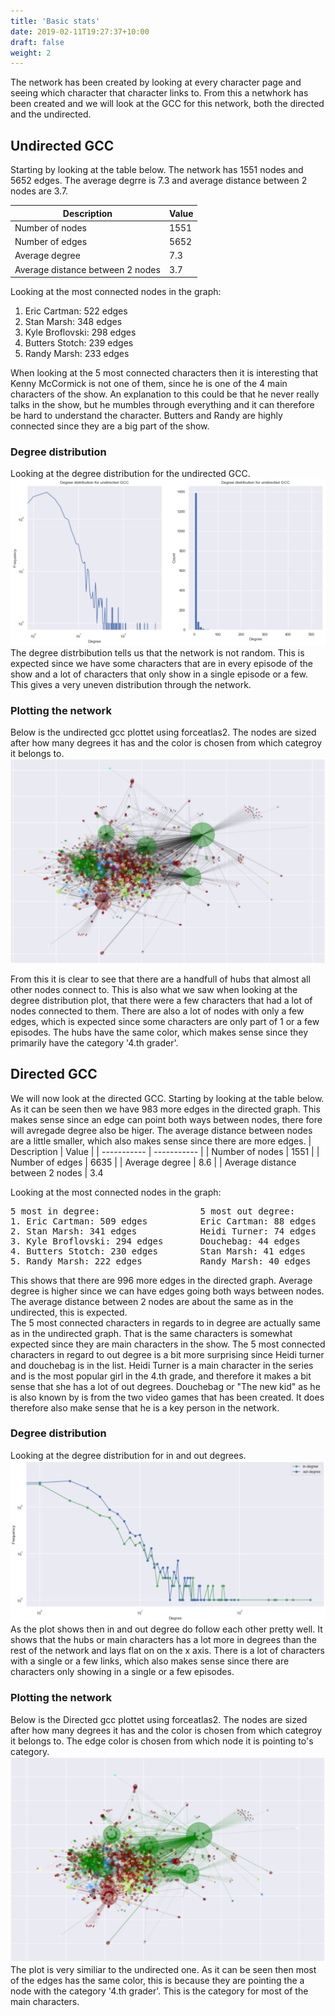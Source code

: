 ```yaml
---
title: 'Basic stats'
date: 2019-02-11T19:27:37+10:00
draft: false
weight: 2
---
```


The network has been created by looking at every character page and seeing which character that character links to. From this a netwhork has been created and we will look at the GCC for this network, both the directed and the undirected. 

## Undirected GCC
Starting by looking at the table below. The network has 1551 nodes and 5652 edges. The average degrre is 7.3 and average distance between 2 nodes are 3.7. 


| Description | Value |
| ----------- | ----------- |
| Number of nodes | 1551       |
| Number of edges  | 5652       |
| Average degree  | 7.3      |
| Average distance between 2 nodes  | 3.7      |

Looking at the most connected nodes in the graph:
1. Eric Cartman:    522 edges
2. Stan Marsh:      348 edges
3. Kyle Broflovski: 298 edges
4. Butters Stotch:  239 edges
5. Randy Marsh:     233 edges

When looking at the 5 most connected characters then it is interesting that Kenny McCormick is not one of them, since he is one of the 4 main characters of the show. An explanation to this could be that he never really talks in the show, but he mumbles through everything and it can therefore be hard to understand the character. Butters and Randy are highly connected since they are a big part of the show.

### Degree distribution
Looking at the degree distribution for the undirected GCC. 
!["degree distrubtion undirected gcc"](/images/UGCC-degree-distribution.png)
The degree distrbibution tells us that the network is not random. This is expected since we have some characters that are in every episode of the show and a lot of characters that only show in a single episode or a few. This gives a very uneven distribution through the network. 

### Plotting the network
Below is the undirected gcc plottet using forceatlas2. The nodes are sized after how many degrees it has and the color is chosen from which categroy it belongs to. 
!["undirected gcc"](/images/undirected-gcc.png)

From this it is clear to see that there are a handfull of hubs that almost all other nodes connect to. This is also what we saw when looking at the degree distribution plot, that there were a few characters that had a lot of nodes connected to them. There are also a lot of nodes with only a few edges, which is expected since some characters are only part of 1 or a few episodes. The hubs have the same color, which makes sense since they primarily have the category '4.th grader'.

## Directed GCC
We will now look at the directed GCC. Starting by looking at the table below. As it can be seen then we have 983 more edges in the directed graph. This makes sense since an edge can point both ways between nodes, there fore will avregade degree also be higer. The average distance between nodes are a little smaller, which also makes sense since there are more edges.
| Description | Value |
| ----------- | ----------- |
| Number of nodes | 1551       |
| Number of edges  | 6635       |
| Average degree  | 8.6     |
| Average distance between 2 nodes  | 3.4  

Looking at the most connected nodes in the graph:
<pre>
5 most in degree:                   5 most out degree:
1. Eric Cartman: 509 edges          Eric Cartman: 88 edges
2. Stan Marsh: 341 edges            Heidi Turner: 74 edges
3. Kyle Broflovski: 294 edges       Douchebag: 44 edges
4. Butters Stotch: 230 edges        Stan Marsh: 41 edges
5. Randy Marsh: 222 edges           Randy Marsh: 40 edges
</pre>
 
This shows that there are 996 more edges in the directed graph. Average degree is higher since we can have edges going both ways between nodes. The average distance between 2 nodes are about the same as in the undirected, this is expected.  
The 5 most connected characters in regards to in degree are actually same as in the undirected graph. That is the same characters is somewhat expected since they are main characters in the show. The 5 most connected characters in regard to out degree is a bit more surprising since Heidi turner and douchebag is in the list. Heidi Turner is a main character in the series and is the most popular girl in the 4.th grade, and therefore it makes a bit sense that she has a lot of out degrees. Douchebag or "The new kid" as he is also known by is from the two video games that has been created. It does therefore also make sense that he is a key person in the network.

### Degree distribution
Looking at the degree distribution for in and out degrees.
!["degree distrubtion directed gcc"](/images/DGCC-degree-distribution.png)
As the plot shows then in and out degree do follow each other pretty well. It shows that the hubs or main characters has a lot more in degrees than the rest of the network and lays flat on on the x axis. There is a lot of characters with a single or a few links, which also makes sense since there are characters only showing in a single or a few episodes.

### Plotting the network
Below is the Directed gcc plottet using forceatlas2. The nodes are sized after how many degrees it has and the color is chosen from which categroy it belongs to. The edge color is chosen from which node it is pointing to's category. 
!["Directed gcc"](/images/directed-gcc.png)
The plot is very similiar to the undirected one. As it can be seen then most of the edges has the same color, this is because they are pointing the a node with the category '4.th grader'. This is the category for most of the main characters.